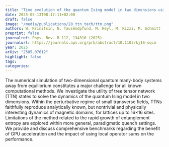 ```yaml
---
title: "Time evolution of the quantum Ising model in two dimensions using Tree Tensor Networks"
date: 2025-05-13T08:17:11+02:00
draft: false
image: "/media/publications/28_ttn_tech/ttn.png" 
authors: W. Krinitsin, N. Tausendpfund, M. Heyl, M. Rizzi, M. Schmitt
preprint: false
journalref: Phys. Rev. B 112, 134310 (2025)
journalurl: https://journals.aps.org/prb/abstract/10.1103/kj16-sqcm
year: 2025
arXiv: "2505.07612"
highlight: false
tags:
categories:
---
```


The numerical simulation of two-dimensional quantum many-body systems away from equilibrium constitutes a major challenge for all known computational methods. We investigate the utility of tree tensor network (TTN) states to solve the dynamics of the quantum Ising model in two dimensions. Within the perturbative regime of small transverse fields, TTNs faithfully reproduce analytically known, but nontrivial and physically interesting dynamics of magnetic domains, for lattices up to 16×16 sites. Limitations of the method related to the rapid growth of entanglement entropy are explored within more general, paradigmatic quench settings. We provide and discuss comprehensive benchmarks regarding the benefit of GPU acceleration and the impact of using local operator sums on the performance.
